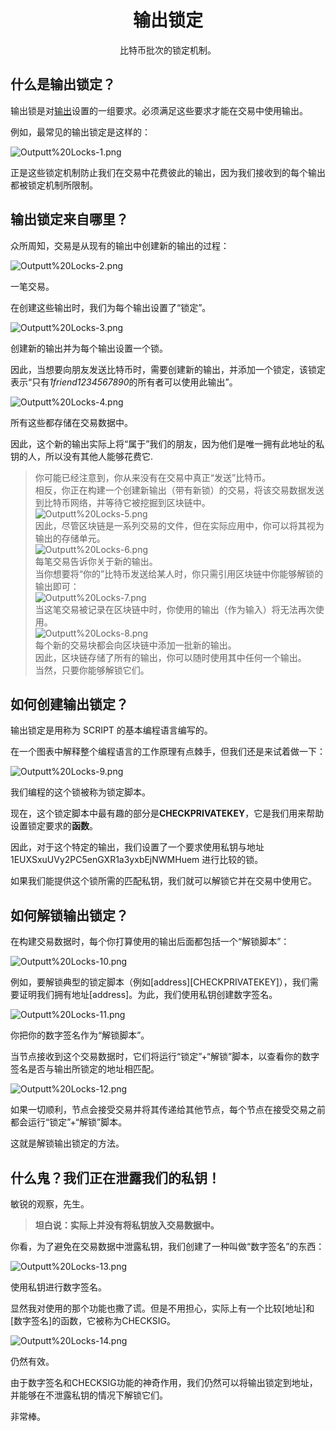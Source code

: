 # <center>输出锁定</center>
<center>比特币批次的锁定机制。</center>

## 什么是输出锁定？
输出锁是对[输出](../Outputs.md)设置的一组要求。必须满足这些要求才能在交易中使用输出。

例如，最常见的输出锁定是这样的：

![Outputt%20Locks-1.png](img/Outputt%20Locks-1%20(1).png)

正是这些锁定机制防止我们在交易中花费彼此的输出，因为我们接收到的每个输出都被锁定机制所限制。

## 输出锁定来自哪里？
众所周知，交易是从现有的输出中创建新的输出的过程：

![Outputt%20Locks-2.png](img/Outputt%20Locks-2%20(1).png)

一笔交易。

在创建这些输出时，我们为每个输出设置了“锁定”。

![Outputt%20Locks-3.png](img/Outputt%20Locks-3%20(1).png)  

创建新的输出并为每个输出设置一个锁。

因此，当想要向朋友发送比特币时，需要创建新的输出，并添加一个锁定，该锁定表示“只有*1friend1234567890*的所有者可以使用此输出”。

![Outputt%20Locks-4.png](img/Outputt%20Locks-4%20(1).png)

所有这些都存储在交易数据中。

因此，这个新的输出实际上将“属于”我们的朋友，因为他们是唯一拥有此地址的私钥的人，所以没有其他人能够花费它.  
>你可能已经注意到，你从来没有在交易中真正“发送”比特币。  
相反，你正在构建一个创建新输出（带有新锁）的交易，将该交易数据发送到比特币网络，并等待它被挖掘到区块链中。  
![Outputt%20Locks-5.png](img/Outputt%20Locks-5%20(1).png)  
因此，尽管区块链是一系列交易的文件，但在实际应用中，你可以将其视为输出的存储单元。  
![Outputt%20Locks-6.png](img/Outputt%20Locks-6%20(1).png)  
每笔交易告诉你关于新的输出。  
当你想要将“你的”比特币发送给某人时，你只需引用区块链中你能够解锁的输出即可：  
![Outputt%20Locks-7.png](img/Outputt%20Locks-7%20(1).png)  
当这笔交易被记录在区块链中时，你使用的输出（作为输入）将无法再次使用。  
![Outputt%20Locks-8.png](img/Outputt%20Locks-8%20(1).png)  
每个新的交易块都会向区块链中添加一批新的输出。  
因此，区块链存储了所有的输出，你可以随时使用其中任何一个输出。  
当然，只要你能够解锁它们。

## 如何创建输出锁定？
输出锁定是用称为 SCRIPT 的基本编程语言编写的。

在一个图表中解释整个编程语言的工作原理有点棘手，但我们还是来试着做一下：  

![Outputt%20Locks-9.png](img/Outputt%20Locks-9%20(1).png)  

我们编程的这个锁被称为锁定脚本。

现在，这个锁定脚本中最有趣的部分是**CHECKPRIVATEKEY**，它是我们用来帮助​​设置锁定要求的**函数**。

因此，对于这个特定的输出，我们设置了一个要求使用私钥与地址1EUXSxuUVy2PC5enGXR1a3yxbEjNWMHuem 进行比较的锁。

如果我们能提供这个锁所需的匹配私钥，我们就可以解锁它并在交易中使用它。

## 如何解锁输出锁定？
在构建交易数据时，每个你打算使用的输出后面都包括一个“解锁脚本”：  

![Outputt%20Locks-10.png](img/Outputt%20Locks-10%20(1).png)

例如，要解锁典型的锁定脚本（例如[address][CHECKPRIVATEKEY]），我们需要证明我们拥有地址[address]。为此，我们使用私钥创建数字签名。

![Outputt%20Locks-11.png](img/Outputt%20Locks-11%20(1).png)  

你把你的数字签名作为“解锁脚本”。

当节点接收到这个交易数据时，它们将运行“锁定”+“解锁”脚本，以查看你的数字签名是否与输出所锁定的地址相匹配。

![Outputt%20Locks-12.png](img/Outputt%20Locks-12%20(1).png)  

如果一切顺利，节点会接受交易并将其传递给其他节点，每个节点在接受交易之前都会运行“锁定”+“解锁”脚本。

这就是解锁输出锁定的方法。

## 什么鬼？我们正在泄露我们的私钥！

敏锐的观察，先生。

>**坦白说：实际上并没有将私钥放入交易数据中。**

你看，为了避免在交易数据中泄露私钥，我们创建了一种叫做“数字签名”的东西：

![Outputt%20Locks-13.png](img/Outputt%20Locks-13%20(1).png)

使用私钥进行数字签名。

显然我对使用的那个功能也撒了谎。但是不用担心，实际上有一个比较[地址]和[数字签名]的函数，它被称为CHECKSIG。  

![Outputt%20Locks-14.png](img/Outputt%20Locks-14%20(1).png)  

仍然有效。

由于数字签名和CHECKSIG功能的神奇作用，我们仍然可以将输出锁定到地址，并能够在不泄露私钥的情况下解锁它们。

非常棒。